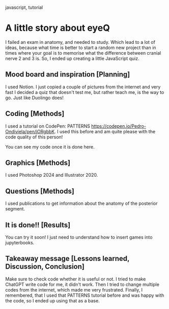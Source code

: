 <span class="tinypinkspace">javascript, tutorial</span>

# A little story about eyeQ 

I failed an exam in anatomy, and needed to study. Which lead to a lot of ideas, because what time is better to start a random new project than in times where your goal is to memorise what the difference between cranial nerve 2 and 3 is. So, I ended up creating a little JavaScript quiz.

## Mood board and inspiration [Planning]

I used Notion. I just copied a couple of pictures from the internet and very fast I decided a quiz that doesn't test me, but rather teach me, is the way to go. Just like Duolingo does!

## Coding [Methods]

I used a tutorial on CodePen: PATTERNS https://codepen.io/Pedro-Ondiviela/pen/jORgbbK. I used this before and am quite please with the code quality of this person!

You can see my code once it is done here.

## Graphics [Methods]

I used Photoshop 2024 and Illustrator 2020.

## Questions [Methods]

I used publications to get information about the anatomy of the posterior segment.

## It is done!! [Results]

You can try it soon! I just need to understand how to insert games into jupyterbooks.

## Takeaway message [Lessons learned, Discussion, Conclusion]

Make sure to check code whether it is useful or not. I tried to make ChatGPT write code for me, it didn't work. Then I tried to change multiple codes from the internet, which made me very frustrated. Finally, I remembered, that I used that PATTERNS tutorial before and was happy with the code, so I ended up using that as a base.